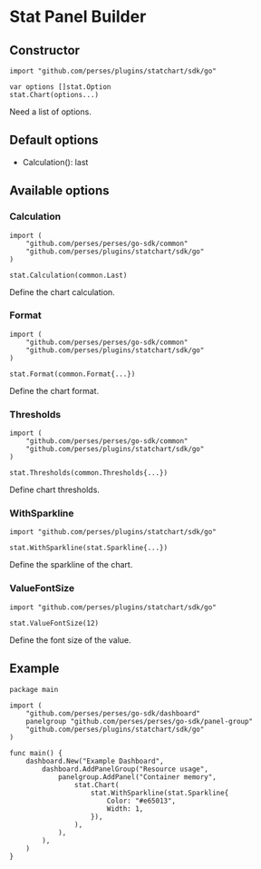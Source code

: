 # Stat Panel Builder

## Constructor

```golang
import "github.com/perses/plugins/statchart/sdk/go"

var options []stat.Option
stat.Chart(options...)
```

Need a list of options.

## Default options

- Calculation(): last

## Available options

### Calculation

```golang
import (
	"github.com/perses/perses/go-sdk/common"
    "github.com/perses/plugins/statchart/sdk/go"
)

stat.Calculation(common.Last)
```

Define the chart calculation.

### Format

```golang
import (
    "github.com/perses/perses/go-sdk/common"
    "github.com/perses/plugins/statchart/sdk/go"
)

stat.Format(common.Format{...})
```

Define the chart format.

### Thresholds

```golang
import (
    "github.com/perses/perses/go-sdk/common"
    "github.com/perses/plugins/statchart/sdk/go"
)

stat.Thresholds(common.Thresholds{...})
```

Define chart thresholds.

### WithSparkline

```golang
import "github.com/perses/plugins/statchart/sdk/go" 

stat.WithSparkline(stat.Sparkline{...})
```

Define the sparkline of the chart.

### ValueFontSize

```golang
import "github.com/perses/plugins/statchart/sdk/go"

stat.ValueFontSize(12)
```

Define the font size of the value.

## Example

```golang
package main

import (
	"github.com/perses/perses/go-sdk/dashboard"
	panelgroup "github.com/perses/perses/go-sdk/panel-group"
	"github.com/perses/plugins/statchart/sdk/go"
)

func main() {
	dashboard.New("Example Dashboard",
		dashboard.AddPanelGroup("Resource usage",
			panelgroup.AddPanel("Container memory",
				stat.Chart(
					stat.WithSparkline(stat.Sparkline{
						Color: "#e65013",
						Width: 1,
					}),
				),
			),
		),
	)
}
```
